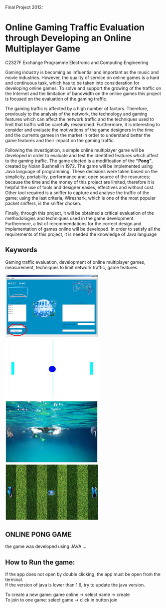 Final Project  2012: 
# Online Gaming Traffic Evaluation through Developing an  Online Multiplayer Game


C2327F Exchange Programme Electronic and Computing Engineering

Gaming industry is becoming as influential and important as the music and movie industries. However, the quality of service on online games is a hard and continuous task, which has to be taken into consideration for developing online games. To solve and support the growing of the traffic on the Internet and the limitation of bandwidth on the online games this project is focused on the evaluation of the gaming traffic. 

The gaming traffic is affected by a high number of factors. Therefore, previously to the analysis of the network, the technology and gaming features which can affect the network traffic and the techniques used to limit that traffic will be carefully researched. Furthermore, it is interesting to consider and evaluate the motivations of the game designers in the time and the currents games in the market in order to understand better the game features and their impact on the gaming traffic. 

Following the investigation, a simple online multiplayer game will be developed in order to evaluate and test the identified features which affect to the gaming traffic. The game elected is a modification of the **“Pong”**, created by Nolan Bushnell in 1972. The game will be implemented using Java language of programming. These decisions were taken based on the simplicity, portability, performance and, open source of the resources; because the time and the money of this project are limited, therefore it is helpful the use of tools and designer easies, effectives and without cost. Other tool required is a sniffer to capture and analyse the traffic of the game; using the last criteria, Wireshark, which is one of the most popular packet sniffers, is the sniffer chosen.

Finally, through this project, it will be obtained a critical evaluation of the methodologies and techniques used in the game development. Furthermore, a list of recommendations for the correct design and implementation of games online will be developed. In order to satisfy all the requirements of this project, it is needed the knowledge of Java language 


## Keywords
Gaming traffic evaluation, development of online multiplayer games, measurement, techniques to limit network traffic, game features.

<img src="./assets/portal.png" width=300px>
<img src="./assets/pong_classic.png" width=300px>
<img src="./assets/pong_water.png" width=300px>
<img src="./assets/pong_football.png" width=300px>


## ONLINE PONG GAME
the game was developed using JAVA ... 


## How to Run the game: 
If the app does not open by double clicking, the app must be open from the terminal. <br>
If the version of java is lower than 1.6, try to update the java version.<br>

To create a new game: game online -> select name -> create<br>
To join to one game: select game -> click in button join<br>


